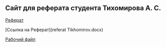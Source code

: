 ## Сайт для реферата студента Тихомирова А. С.
 [Реферат](referat.md/)
 
 [Cсылка на Реферат](referat Tikhomirov.docx)
 
 [Рабочий файл](https://github.com/Tikhomirov-AS/my-report)
